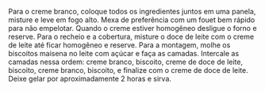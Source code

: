 Para o creme branco, coloque todos os ingredientes juntos em uma panela, misture e leve em fogo alto.
Mexa de preferência com um fouet bem rápido para não empelotar. Quando o creme estiver homogêneo desligue o forno e reserve.
Para o recheio e a cobertura, misture o doce de leite com o creme de leite até ficar homogêneo e reserve.
Para a montagem, molhe os biscoitos maisena no leite com açúcar e faça as camadas.
Intercale as camadas nessa ordem: creme branco, biscoito, creme de doce de leite, biscoito, creme branco, biscoito, e finalize com o creme de doce de leite.
Deixe gelar por aproximadamente 2 horas e sirva.
